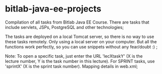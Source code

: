 # bitlab-java-ee-projects
Compilation of all tasks from Bitlab Java EE Course. There are tasks that include servlets, JSPs, PostgreSQL and other technologies;

The tasks are deployed on a local Tomcat server, so there is no way to use these tasks remotely. Only using a local server on your computer. But all the functions work perfectly, so you can use snippets without any fear/doubt :) ;

Note: To open a specific task, just enter the URL 'lecXtaskY' (X is the lecture number, Y is the task number in this lecture). For SPRINT tasks, use 'sprintX' (X is the sprint task number). Mapping details in web.xml;
